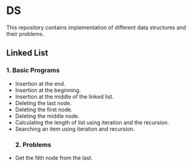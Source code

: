 # **DS**

This repository contains implementation of different data structures and their problems.

## **Linked List**

### **1. Basic Programs**

<ul>
<li> Insertion at the end.</li>
<li> Insertion at the beginning. </li>
<li> Insertion at the middle of the linked list. </li>
<li> Deleting the last node. </li>
<li> Deleting the first node. </li>
<li> Deleting the middle node. </li>
<li> Calculating the length of list using iteration and the recursion. </li>
<li> Searching an item using iteration and recursion. </li>


### **2. Problems**

<li> Get the Nth node from the last. </li>
